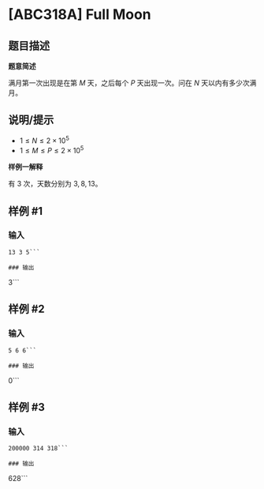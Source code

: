 # [ABC318A] Full Moon

## 题目描述

**题意简述**

满月第一次出现是在第 $M$ 天，之后每个 $P$ 天出现一次。问在 $N$ 天以内有多少次满月。

## 说明/提示

- $1 \le N \le 2 \times 10^5$
- $1 \le M \le P \le 2 \times 10^5$

**样例一解释**

有 $3$ 次，天数分别为 $3,8,13$。

## 样例 #1

### 输入

```
13 3 5```

### 输出

```
3```

## 样例 #2

### 输入

```
5 6 6```

### 输出

```
0```

## 样例 #3

### 输入

```
200000 314 318```

### 输出

```
628```

